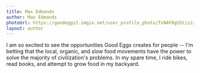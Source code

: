 ```yaml
---
title: Max Edmands
author: Max Edmands
photoUrl: https://goodeggs2.imgix.net/user_profile_photo/TsN4F8gUStiziyWKDFa5_max_edmands.jpg?w=150&h=150&q=&fit=crop&crop=faces
layout: author
---
```


I am so excited to see the opportunities Good Eggs creates for people -- I'm betting that the local, organic, and slow food movements have the power to solve the majority of civilization's problems. In my spare time, I ride bikes, read books, and attempt to grow food in my backyard.
